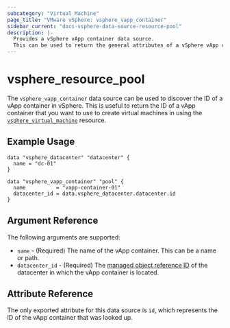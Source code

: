 ```yaml
---
subcategory: "Virtual Machine"
page_title: "VMware vSphere: vsphere_vapp_container"
sidebar_current: "docs-vsphere-data-source-resource-pool"
description: |-
  Provides a vSphere vApp container data source.
  This can be used to return the general attributes of a vSphere vApp container.
---
```


# vsphere_resource_pool

The `vsphere_vapp_container` data source can be used to discover the ID of a
vApp container in vSphere. This is useful to return the ID of a vApp container
that you want to use to create virtual machines in using the
[`vsphere_virtual_machine`][docs-virtual-machine-resource] resource.

[docs-virtual-machine-resource]: /docs/providers/vsphere/r/virtual_machine.html

## Example Usage

```hcl
data "vsphere_datacenter" "datacenter" {
  name = "dc-01"
}

data "vsphere_vapp_container" "pool" {
  name          = "vapp-container-01"
  datacenter_id = data.vsphere_datacenter.datacenter.id
}
```

## Argument Reference

The following arguments are supported:

* `name` - (Required) The name of the vApp container. This can be a name or
  path.
* `datacenter_id` - (Required) The
  [managed object reference ID][docs-about-morefs] of the datacenter in which
  the vApp container is located.

[docs-about-morefs]: /docs/providers/vsphere/index.html#use-of-managed-object-references-by-the-vsphere-provider

## Attribute Reference

The only exported attribute for this data source is `id`, which represents the
ID of the vApp container that was looked up.
